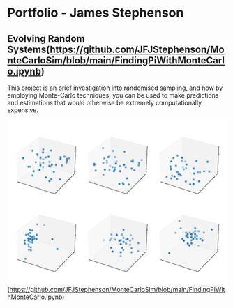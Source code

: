 # Portfolio - James Stephenson


## Evolving Random Systems(https://github.com/JFJStephenson/MonteCarloSim/blob/main/FindingPiWithMonteCarlo.ipynb)
This project is an brief investigation into randomised sampling, and how by employing Monte-Carlo techniques, you can be used to make predictions and estimations that would otherwise be extremely computationally expensive.

![Particles self-assembling](./SimBoxes.png)(https://github.com/JFJStephenson/MonteCarloSim/blob/main/FindingPiWithMonteCarlo.ipynb)
